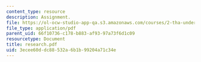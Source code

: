 ```yaml
---
content_type: resource
description: Assignment.
file: https://ol-ocw-studio-app-qa.s3.amazonaws.com/courses/2-tha-undergraduate-thesis-for-course-2-a-january-iap-2007/3ecee60ddc88532a6b1b99204a71c34e_research.pdf
file_type: application/pdf
parent_uid: 66f10736-c178-b883-af93-97a73f6d1c09
resourcetype: Document
title: research.pdf
uid: 3ecee60d-dc88-532a-6b1b-99204a71c34e
---
```

